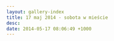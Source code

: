 ```yaml
---
layout: gallery-index
title: 17 maj 2014 - sobota w mieście
desc: 
date: 2014-05-17 08:06:49 +1000
---
```


